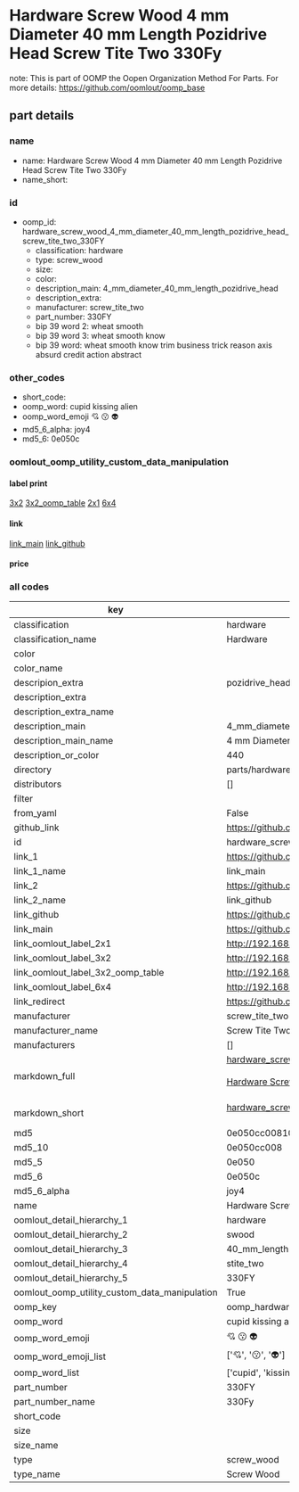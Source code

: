 # Hardware Screw Wood 4 mm Diameter 40 mm Length Pozidrive Head Screw Tite Two 330Fy  

note: This is part of OOMP the Oopen Organization Method For Parts. For more details: https://github.com/oomlout/oomp_base

##  part details
  







### name
* name: Hardware Screw Wood 4 mm Diameter 40 mm Length Pozidrive Head Screw Tite Two 330Fy
* name_short: 
### id
* oomp_id: hardware_screw_wood_4_mm_diameter_40_mm_length_pozidrive_head_screw_tite_two_330FY
  * classification: hardware
  * type: screw_wood
  * size: 
  * color: 
  * description_main: 4_mm_diameter_40_mm_length_pozidrive_head
  * description_extra: 
  * manufacturer: screw_tite_two
  * part_number: 330FY
  * bip 39 word 2: wheat smooth
  * bip 39 word 3: wheat smooth know
  * bip 39 word: wheat smooth know trim business trick reason axis absurd credit action abstract

### other_codes
* short_code: 
* oomp_word: cupid kissing alien
* oomp_word_emoji :cupid: :kissing: :alien:
* md5_6_alpha: joy4
* md5_6: 0e050c






### oomlout_oomp_utility_custom_data_manipulation
#### label print
[3x2](http://192.168.1.245:1112/?label=oomp%20joy4)
[3x2_oomp_table](http://192.168.1.108:1112/?label=oomp%20joy4)
[2x1](http://192.168.1.242:1112/?label=oomp%20joy4)
[6x4](http://192.168.1.55:1112/?label=oomp%20joy4)    

#### link

[link_main](https://github.com/oomlout/oomlout_oomp_version_1_messy/tree/main/parts/hardware_screw_wood_4_mm_diameter_40_mm_length_pozidrive_head_screw_tite_two_330FY) [link_github](https://github.com/oomlout/oomlout_oomp_version_1_messy/tree/main/parts/hardware_screw_wood_4_mm_diameter_40_mm_length_pozidrive_head_screw_tite_two_330FY)                             

#### price







### all codes 
| key | value |  
| --- | --- |  
| classification | hardware |  
| classification_name | Hardware |  
| color |  |  
| color_name |  |  
| descripion_extra | pozidrive_head |  
| description_extra |  |  
| description_extra_name |  |  
| description_main | 4_mm_diameter_40_mm_length_pozidrive_head |  
| description_main_name | 4 mm Diameter 40 mm Length Pozidrive Head |  
| description_or_color | 440 |  
| directory | parts/hardware_screw_wood_4_mm_diameter_40_mm_length_pozidrive_head_screw_tite_two_330FY |  
| distributors | [] |  
| filter |  |  
| from_yaml | False |  
| github_link | https://github.com/oomlout/oomlout_oomp_part_src/tree/main/parts/hardware_screw_wood_4_mm_diameter_40_mm_length_pozidrive_head_screw_tite_two_330FY |  
| id | hardware_screw_wood_4_mm_diameter_40_mm_length_pozidrive_head_screw_tite_two_330FY |  
| link_1 | https://github.com/oomlout/oomlout_oomp_version_1_messy/tree/main/parts/hardware_screw_wood_4_mm_diameter_40_mm_length_pozidrive_head_screw_tite_two_330FY |  
| link_1_name | link_main |  
| link_2 | https://github.com/oomlout/oomlout_oomp_version_1_messy/tree/main/parts/hardware_screw_wood_4_mm_diameter_40_mm_length_pozidrive_head_screw_tite_two_330FY |  
| link_2_name | link_github |  
| link_github | https://github.com/oomlout/oomlout_oomp_version_1_messy/tree/main/parts/hardware_screw_wood_4_mm_diameter_40_mm_length_pozidrive_head_screw_tite_two_330FY |  
| link_main | https://github.com/oomlout/oomlout_oomp_version_1_messy/tree/main/parts/hardware_screw_wood_4_mm_diameter_40_mm_length_pozidrive_head_screw_tite_two_330FY |  
| link_oomlout_label_2x1 | http://192.168.1.242:1112/?label=oomp%20joy4 |  
| link_oomlout_label_3x2 | http://192.168.1.245:1112/?label=oomp%20joy4 |  
| link_oomlout_label_3x2_oomp_table | http://192.168.1.108:1112/?label=oomp%20joy4 |  
| link_oomlout_label_6x4 | http://192.168.1.55:1112/?label=oomp%20joy4 |  
| link_redirect | https://github.com/oomlout/oomlout_oomp_version_1_messy/tree/main/parts/hardware_screw_wood_4_mm_diameter_40_mm_length_pozidrive_head_screw_tite_two_330FY |  
| manufacturer | screw_tite_two |  
| manufacturer_name | Screw Tite Two |  
| manufacturers | [] |  
| markdown_full | [hardware_screw_wood_4_mm_diameter_40_mm_length_pozidrive_head_screw_tite_two_330FY](none)<br>[](none)<br>[Hardware Screw Wood 4 Mm Diameter 40 Mm Length Pozidrive Head Screw Tite Two 330Fy](none)<br><br> |  
| markdown_short | [hardware_screw_wood_4_mm_diameter_40_mm_length_pozidrive_head_screw_tite_two_330FY](none)<br><br> |  
| md5 | 0e050cc00810f663a18f8e8af7f33fcf |  
| md5_10 | 0e050cc008 |  
| md5_5 | 0e050 |  
| md5_6 | 0e050c |  
| md5_6_alpha | joy4 |  
| name | Hardware Screw Wood 4 mm Diameter 40 mm Length Pozidrive Head Screw Tite Two 330Fy |  
| oomlout_detail_hierarchy_1 | hardware |  
| oomlout_detail_hierarchy_2 | swood |  
| oomlout_detail_hierarchy_3 | 40_mm_length |  
| oomlout_detail_hierarchy_4 | stite_two |  
| oomlout_detail_hierarchy_5 | 330FY |  
| oomlout_oomp_utility_custom_data_manipulation | True |  
| oomp_key | oomp_hardware_screw_wood_4_mm_diameter_40_mm_length_pozidrive_head_screw_tite_two_330FY |  
| oomp_word | cupid kissing alien |  
| oomp_word_emoji | :cupid: :kissing: :alien: |  
| oomp_word_emoji_list | [':cupid:', ':kissing:', ':alien:'] |  
| oomp_word_list | ['cupid', 'kissing', 'alien'] |  
| part_number | 330FY |  
| part_number_name | 330Fy |  
| short_code |  |  
| size |  |  
| size_name |  |  
| type | screw_wood |  
| type_name | Screw Wood |  

